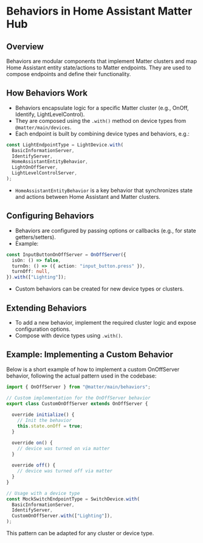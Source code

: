 # Behaviors in Home Assistant Matter Hub

## Overview
Behaviors are modular components that implement Matter clusters and map Home Assistant entity state/actions to Matter endpoints. They are used to compose endpoints and define their functionality.

## How Behaviors Work
- Behaviors encapsulate logic for a specific Matter cluster (e.g., OnOff, Identify, LightLevelControl).
- They are composed using the `.with()` method on device types from `@matter/main/devices`.
- Each endpoint is built by combining device types and behaviors, e.g.:

```ts
const LightEndpointType = LightDevice.with(
  BasicInformationServer,
  IdentifyServer,
  HomeAssistantEntityBehavior,
  LightOnOffServer,
  LightLevelControlServer,
);
```

- `HomeAssistantEntityBehavior` is a key behavior that synchronizes state and actions between Home Assistant and Matter clusters.

## Configuring Behaviors
- Behaviors are configured by passing options or callbacks (e.g., for state getters/setters).
- Example:
```ts
const InputButtonOnOffServer = OnOffServer({
  isOn: () => false,
  turnOn: () => ({ action: "input_button.press" }),
  turnOff: null,
}).with(["Lighting"]);
```
- Custom behaviors can be created for new device types or clusters.

## Extending Behaviors
- To add a new behavior, implement the required cluster logic and expose configuration options.
- Compose with device types using `.with()`.

## Example: Implementing a Custom Behavior

Below is a short example of how to implement a custom OnOffServer behavior, following the actual pattern used in the codebase:

```ts
import { OnOffServer } from "@matter/main/behaviors";

// Custom implementation for the OnOffServer behavior
export class CustomOnOffServer extends OnOffServer {
  
  override initialize() {
    // Init the behavior
    this.state.onOff = true;
  }

  override on() {
    // device was turned on via matter
  }
  
  override off() {
    // device was turned off via matter
  }
}

// Usage with a device type
const MockSwitchEndpointType = SwitchDevice.with(
  BasicInformationServer,
  IdentifyServer,
  CustomOnOffServer.with(["Lighting"]),
);
```

This pattern can be adapted for any cluster or device type.

